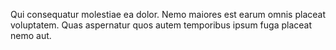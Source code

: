 Qui consequatur molestiae ea dolor.
Nemo maiores est earum omnis placeat voluptatem.
Quas aspernatur quos autem temporibus ipsum fuga placeat nemo aut.